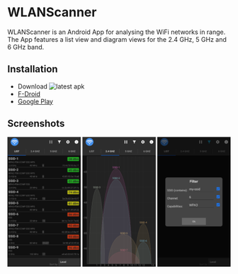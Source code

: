 # WLANScanner

WLANScanner is an Android App for analysing the WiFi networks in range.  
The App features a list view and diagram views for the 2.4 GHz, 5 GHz and 6 GHz band.

## Installation
 - Download ![latest apk](https://github.com/bewue/WLANScanner/releases/latest)
 - [F-Droid](https://f-droid.org/en/packages/org.bitbatzen.wlanscanner)
 - [Google Play](https://play.google.com/store/apps/details?id=org.bitbatzen.wlanscanner)

## Screenshots
![](https://github.com/bewue/Misc/blob/main/Pictures/WLANScanner-Screenshots.png)

